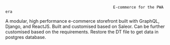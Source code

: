                                                    E-commerce for the PWA era

A modular, high performance e-commerce storefront built with GraphQL, Django, and ReactJS. Built and customised based on Saleor. Can be further customised based on the requirements.
Restore the DT file to get data in postgres database.

